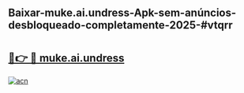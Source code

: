 ## Baixar-muke.ai.undress-Apk-sem-anúncios-desbloqueado-completamente-2025-#vtqrr

# <h2><a href="https://ainizakaria.my?title=muke.ai.undress&ref=20M">🔗👉 🔴 muke.ai.undress</a></h2>

[![acn](https://github.com/user-attachments/assets/0f9c940e-d8b0-45ae-aac7-cd30a18b3e1c)](https://ainizakaria.my?title=muke.ai.undress&ref=20M)

